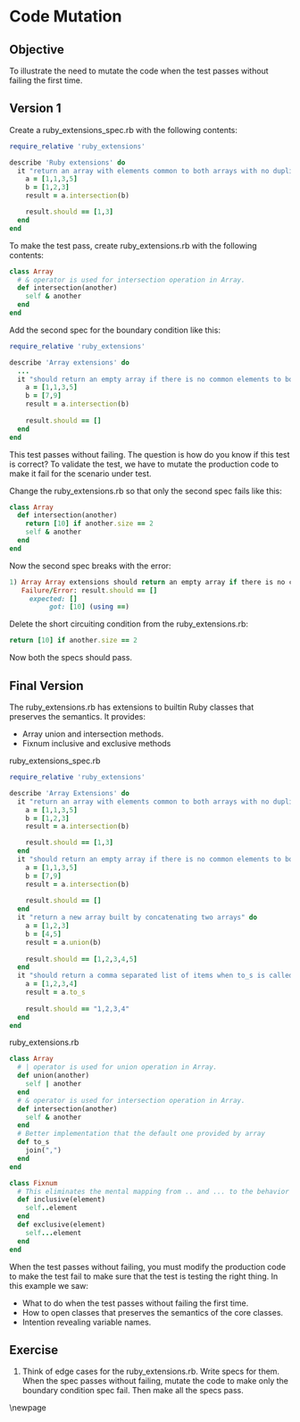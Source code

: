 # Code Mutation #

## Objective ##

To illustrate the need to mutate the code when the test passes without failing the first time.

## Version 1 ##

Create a ruby_extensions_spec.rb with the following contents:

```ruby
require_relative 'ruby_extensions'

describe 'Ruby extensions' do
  it "return an array with elements common to both arrays with no duplicates" do
    a = [1,1,3,5]
    b = [1,2,3]
    result = a.intersection(b)

    result.should == [1,3]
  end    
end
```

To make the test pass, create ruby_extensions.rb with the following contents:

```ruby
class Array  
  # & operator is used for intersection operation in Array.
  def intersection(another)  
    self & another  
  end  
end
```

Add the second spec for the boundary condition like this:

```ruby
require_relative 'ruby_extensions'

describe 'Array extensions' do
  ...  
  it "should return an empty array if there is no common elements to both arrays" do
    a = [1,1,3,5]
    b = [7,9]
    result = a.intersection(b)
  
    result.should == []    
  end
end
```

This test passes without failing. The question is how do you know if this test is correct? To validate the test, we have to mutate the production code to make it fail for the scenario under test.

Change the ruby_extensions.rb so that only the second spec fails like this:

```ruby
class Array  
  def intersection(another)  
    return [10] if another.size == 2
    self & another  
  end  
end
```

Now the second spec breaks with the error:

```ruby
1) Array Array extensions should return an empty array if there is no common elements to both arrays
   Failure/Error: result.should == []
     expected: []
          got: [10] (using ==)
```

Delete the short circuiting condition from the ruby_extensions.rb: 

```ruby
return [10] if another.size == 2
```

Now both the specs should pass.

## Final Version ##

The ruby_extensions.rb has extensions to builtin Ruby classes that preserves the semantics. It provides:

- Array union and intersection methods. 
- Fixnum inclusive and exclusive methods

ruby_extensions_spec.rb

```ruby
require_relative 'ruby_extensions'

describe 'Array Extensions' do
  it "return an array with elements common to both arrays with no duplicates" do
    a = [1,1,3,5]
    b = [1,2,3]
    result = a.intersection(b)

    result.should == [1,3]
  end
  it "should return an empty array if there is no common elements to both arrays" do
    a = [1,1,3,5]
    b = [7,9]
    result = a.intersection(b)
  
    result.should == []    
  end
  it "return a new array built by concatenating two arrays" do
    a = [1,2,3]
    b = [4,5]
    result = a.union(b)
    
    result.should == [1,2,3,4,5]
  end
  it "should return a comma separated list of items when to_s is called" do
    a = [1,2,3,4]
    result = a.to_s
    
    result.should == "1,2,3,4"
  end
end
```

ruby_extensions.rb

```ruby
class Array  
  # | operator is used for union operation in Array.
  def union(another)  
    self | another  
  end  
  # & operator is used for intersection operation in Array.
  def intersection(another)  
    self & another  
  end  
  # Better implementation that the default one provided by array
  def to_s
    join(",")
  end
end

class Fixnum
  # This eliminates the mental mapping from .. and ... to the behavior of the methods.
  def inclusive(element)
    self..element
  end
  def exclusive(element)
    self...element
  end
end
```

When the test passes without failing, you must modify the production code to make the test fail to make sure that the test is testing the right thing. In this example we saw:

- What to do when the test passes without failing the first time.
- How to open classes that preserves the semantics of the core classes.
- Intention revealing variable names.

## Exercise ##

1. Think of edge cases for the ruby_extensions.rb. Write specs for them. When the spec passes without failing, mutate the code to make only the boundary condition spec fail. Then make all the specs pass.

\newpage
